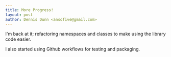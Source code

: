 ```yaml
---
title: More Progress!
layout: post
author: Dennis Dunn <ansofive@gmail.com>
---
```


I'm back at it; refactoring namespaces and classes to make using the library code easier.

I also started using Github workflows for testing and packaging.
